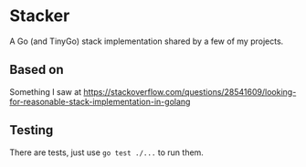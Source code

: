 # Stacker
A Go (and TinyGo) stack implementation shared by a few of my projects.

## Based on
Something I saw at <https://stackoverflow.com/questions/28541609/looking-for-reasonable-stack-implementation-in-golang>

## Testing
There are tests, just use `go test ./...` to run them.
